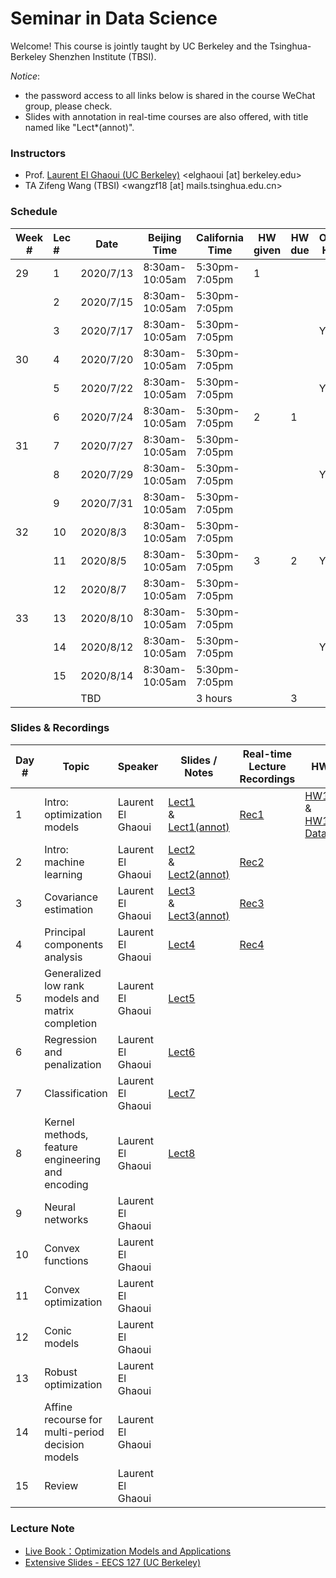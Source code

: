 # Seminar in Data Science

Welcome! This course is jointly taught by UC Berkeley and the Tsinghua-Berkeley Shenzhen Institute (TBSI).

*Notice*: 

- the password access to all links below is shared in the course WeChat group, please check.
- Slides with annotation in real-time courses are also offered, with title named like "Lect*(annot)".



### Instructors

- Prof. [Laurent El Ghaoui (UC Berkeley)](https://people.eecs.berkeley.edu/~elghaoui/) <elghaoui  [at] berkeley.edu>
- TA Zifeng Wang (TBSI) <wangzf18 [at] mails.tsinghua.edu.cn>



### Schedule

| Week # | Lec # | Date      | Beijing Time   | California Time | HW given | HW due | Office Hour |
| ------ | :---- | --------- | -------------- | --------------- | -------- | ------ | ----------- |
| 29     | 1     | 2020/7/13 | 8:30am-10:05am | 5:30pm-7:05pm   | 1        |        |             |
|        | 2     | 2020/7/15 | 8:30am-10:05am | 5:30pm-7:05pm   |          |        |             |
|        | 3     | 2020/7/17 | 8:30am-10:05am | 5:30pm-7:05pm   |          |        | Yes         |
| 30     | 4     | 2020/7/20 | 8:30am-10:05am | 5:30pm-7:05pm   |          |        |             |
|        | 5     | 2020/7/22 | 8:30am-10:05am | 5:30pm-7:05pm   |          |        | Yes         |
|        | 6     | 2020/7/24 | 8:30am-10:05am | 5:30pm-7:05pm   | 2        | 1      |             |
| 31     | 7     | 2020/7/27 | 8:30am-10:05am | 5:30pm-7:05pm   |          |        |             |
|        | 8     | 2020/7/29 | 8:30am-10:05am | 5:30pm-7:05pm   |          |        | Yes         |
|        | 9     | 2020/7/31 | 8:30am-10:05am | 5:30pm-7:05pm   |          |        |             |
| 32     | 10    | 2020/8/3  | 8:30am-10:05am | 5:30pm-7:05pm   |          |        |             |
|        | 11    | 2020/8/5  | 8:30am-10:05am | 5:30pm-7:05pm   | 3        | 2      | Yes         |
|        | 12    | 2020/8/7  | 8:30am-10:05am | 5:30pm-7:05pm   |          |        |             |
| 33     | 13    | 2020/8/10 | 8:30am-10:05am | 5:30pm-7:05pm   |          |        |             |
|        | 14    | 2020/8/12 | 8:30am-10:05am | 5:30pm-7:05pm   |          |        | Yes         |
|        | 15    | 2020/8/14 | 8:30am-10:05am | 5:30pm-7:05pm   |          |        |             |
|        |       | TBD       |                | 3 hours         |          | 3      |             |



### Slides & Recordings

| Day # | Topic                                             | Speaker           | Slides / Notes                                               | Real-time  Lecture Recordings                                | HW                                                           |
| ----- | ------------------------------------------------- | ----------------- | ------------------------------------------------------------ | ------------------------------------------------------------ | ------------------------------------------------------------ |
| 1     | Intro: optimization models                        | Laurent El Ghaoui | [Lect1](https://cloud.tsinghua.edu.cn/f/a4b7d6177c834266bafa/)<br />&<br />[Lect1(annot)](https://cloud.tsinghua.edu.cn/f/ede7beab10054de9beac/) | [Rec1](https://cloud.tsinghua.edu.cn/f/e95a96694ab4411db9ef/) | [HW1](https://cloud.tsinghua.edu.cn/f/1df50b71c25248799321/)<br />&<br />[HW1-Data](https://cloud.tsinghua.edu.cn/f/3fc33723e0f04836b831/) |
| 2     | Intro: machine learning                           | Laurent El Ghaoui | [Lect2](https://cloud.tsinghua.edu.cn/f/68587cb22b1f4391b347/)<br />&<br />[Lect2(annot)](https://cloud.tsinghua.edu.cn/f/150c09df49ec4bf6a4f9/) | [Rec2](https://cloud.tsinghua.edu.cn/f/9c2c3e3416db475997c5/) |                                                              |
| 3     | Covariance estimation                             | Laurent El Ghaoui | [Lect3](https://cloud.tsinghua.edu.cn/f/6165ac02bb2d42588171/)<br />&<br />[Lect3(annot)](https://cloud.tsinghua.edu.cn/f/9c7ecd27ee4943ea820b/) | [Rec3](https://cloud.tsinghua.edu.cn/f/7cce93b3a920468a82ec/) |                                                              |
| 4     | Principal components analysis                     | Laurent El Ghaoui | [Lect4](https://cloud.tsinghua.edu.cn/f/331e7fa4b4b24563948a/) | [Rec4](https://cloud.tsinghua.edu.cn/f/4504e7efd31b4aedbfad/) |                                                              |
| 5     | Generalized low rank models and matrix completion | Laurent El Ghaoui | [Lect5](https://cloud.tsinghua.edu.cn/f/1226fb0aa4f042fdb876/) |                                                              |                                                              |
| 6     | Regression and penalization                       | Laurent El Ghaoui | [Lect6](https://cloud.tsinghua.edu.cn/f/452bddbdb755415a8e94/) |                                                              |                                                              |
| 7     | Classification                                    | Laurent El Ghaoui | [Lect7](https://cloud.tsinghua.edu.cn/f/02cf0b8f6dfe4300853a/) |                                                              |                                                              |
| 8     | Kernel methods, feature engineering and encoding  | Laurent El Ghaoui | [Lect8](https://cloud.tsinghua.edu.cn/f/a5619c7987ea4e209e03/) |                                                              |                                                              |
| 9     | Neural networks                                   | Laurent El Ghaoui |                                                              |                                                              |                                                              |
| 10    | Convex functions                                  | Laurent El Ghaoui |                                                              |                                                              |                                                              |
| 11    | Convex optimization                               | Laurent El Ghaoui |                                                              |                                                              |                                                              |
| 12    | Conic models                                      | Laurent El Ghaoui |                                                              |                                                              |                                                              |
| 13    | Robust optimization                               | Laurent El Ghaoui |                                                              |                                                              |                                                              |
| 14    | Affine recourse for multi-period decision models  | Laurent El Ghaoui |                                                              |                                                              |                                                              |
| 15    | Review                                            | Laurent El Ghaoui |                                                              |                                                              |                                                              |



### Lecture Note

- [Live Book：Optimization Models and Applications](http://livebooklabs.com/keeppies/c5a5868ce26b8125)
- [Extensive Slides - EECS 127 (UC Berkeley)](https://cloud.tsinghua.edu.cn/d/7e93767fcfd9493e990d/)